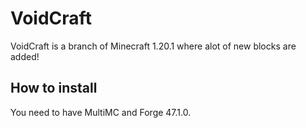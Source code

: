 # VoidCraft
VoidCraft is a branch of Minecraft 1.20.1 where alot of new blocks are added!
## How to install
You need to have MultiMC and Forge 47.1.0.
